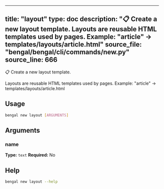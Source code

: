
---
title: "layout"
type: doc
description: "📋 Create a new layout template.  Layouts are reusable HTML templates used by pages. Example: \"article\" → templates/layouts/article.html"
source_file: "bengal/bengal/cli/commands/new.py"
source_line: 666
---

📋 Create a new layout template.

Layouts are reusable HTML templates used by pages.
Example: "article" → templates/layouts/article.html


## Usage

```bash
bengal new layout [ARGUMENTS]
```

## Arguments

### name

**Type:** `text`
**Required:** No





## Help

```bash
bengal new layout --help
```
